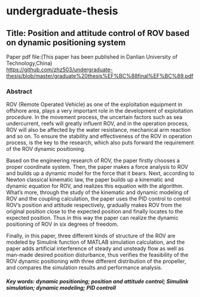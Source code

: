 # undergraduate-thesis 
## Title: Position and attitude control of ROV based on dynamic positioning system
Paper pdf file:(This paper has been published in Danlian University of Technology,China)  
https://github.com/zhz503/undergraduate-thesis/blob/master/graduate%20thesis%EF%BC%88final%EF%BC%89.pdf
### Abstract

ROV (Remote Operated Vehicle) as one of the exploitation equipment in offshore area, plays a very important role in the development of exploitation procedure. In the movement process, the uncertain factors such as sea undercurrent, reefs will greatly influent ROV, and in the operation process, ROV will also be affected by the water resistance, mechanical arm reaction and so on. To ensure the stability and effectiveness of the ROV in operation process, is the key to the research, which also puts forward the requirement of the ROV dynamic positioning.

Based on the engineering research of ROV, the paper firstly chooses a proper coordinate system. Then, the paper makes a force analysis to ROV and builds up a dynamic model for the force that it bears. Next, according to Newton classical kinematic law, the paper builds up a kinematic and dynamic equation for ROV, and realizes this equation with the algorithm. What’s more, through the study of the kinematic and dynamic modeling of ROV and the coupling calculation, the paper uses the PID control to control ROV’s position and attitude respectively, gradually makes ROV from the original position close to the expected position and finally locates to the expected position. Thus in this way the paper can realize the dynamic positioning of ROV in six degrees of freedom. 

Finally, in this paper, three different kinds of structure of the ROV are modeled by Simulink function of MATLAB simulation calculation, and the paper adds artificial interference of steady and unsteady flow as well as man-made desired position disturbance, thus verifies the feasibility of the ROV dynamic positioning with three different distribution of the propeller, and compares the simulation results and performance analysis.

##### Key words: dynamic positioning; position and attitude control; Simulink simulation; dynamic modeling; PID controll
